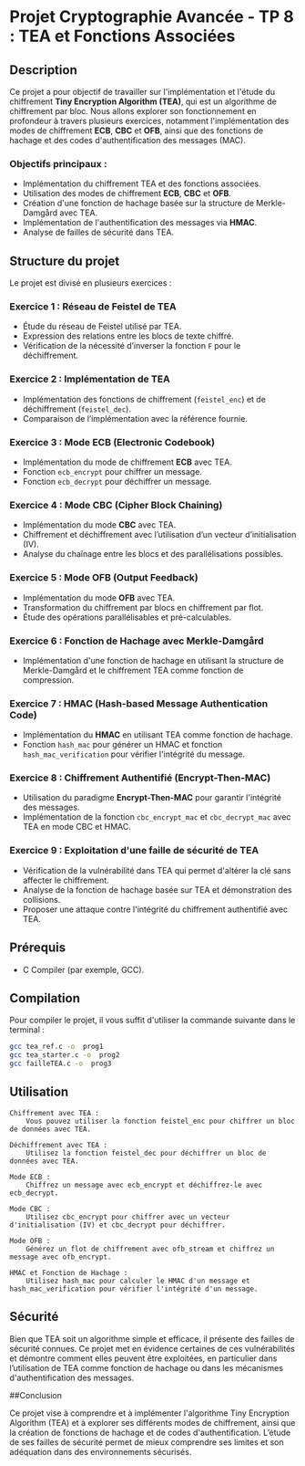 # Projet Cryptographie Avancée - TP 8 : TEA et Fonctions Associées

## Description

Ce projet a pour objectif de travailler sur l'implémentation et l'étude du chiffrement **Tiny Encryption Algorithm (TEA)**, qui est un algorithme de chiffrement par bloc. Nous allons explorer son fonctionnement en profondeur à travers plusieurs exercices, notamment l'implémentation des modes de chiffrement **ECB**, **CBC** et **OFB**, ainsi que des fonctions de hachage et des codes d'authentification des messages (MAC).

### Objectifs principaux :
- Implémentation du chiffrement TEA et des fonctions associées.
- Utilisation des modes de chiffrement **ECB**, **CBC** et **OFB**.
- Création d'une fonction de hachage basée sur la structure de Merkle-Damgård avec TEA.
- Implémentation de l'authentification des messages via **HMAC**.
- Analyse de failles de sécurité dans TEA.

## Structure du projet

Le projet est divisé en plusieurs exercices :

### Exercice 1 : Réseau de Feistel de TEA
- Étude du réseau de Feistel utilisé par TEA.
- Expression des relations entre les blocs de texte chiffré.
- Vérification de la nécessité d’inverser la fonction `F` pour le déchiffrement.

### Exercice 2 : Implémentation de TEA
- Implémentation des fonctions de chiffrement (`feistel_enc`) et de déchiffrement (`feistel_dec`).
- Comparaison de l’implémentation avec la référence fournie.

### Exercice 3 : Mode ECB (Electronic Codebook)
- Implémentation du mode de chiffrement **ECB** avec TEA.
- Fonction `ecb_encrypt` pour chiffrer un message.
- Fonction `ecb_decrypt` pour déchiffrer un message.

### Exercice 4 : Mode CBC (Cipher Block Chaining)
- Implémentation du mode **CBC** avec TEA.
- Chiffrement et déchiffrement avec l’utilisation d’un vecteur d’initialisation (IV).
- Analyse du chaînage entre les blocs et des parallélisations possibles.

### Exercice 5 : Mode OFB (Output Feedback)
- Implémentation du mode **OFB** avec TEA.
- Transformation du chiffrement par blocs en chiffrement par flot.
- Étude des opérations parallélisables et pré-calculables.

### Exercice 6 : Fonction de Hachage avec Merkle-Damgård
- Implémentation d'une fonction de hachage en utilisant la structure de Merkle-Damgård et le chiffrement TEA comme fonction de compression.

### Exercice 7 : HMAC (Hash-based Message Authentication Code)
- Implémentation du **HMAC** en utilisant TEA comme fonction de hachage.
- Fonction `hash_mac` pour générer un HMAC et fonction `hash_mac_verification` pour vérifier l'intégrité du message.

### Exercice 8 : Chiffrement Authentifié (Encrypt-Then-MAC)
- Utilisation du paradigme **Encrypt-Then-MAC** pour garantir l'intégrité des messages.
- Implémentation de la fonction `cbc_encrypt_mac` et `cbc_decrypt_mac` avec TEA en mode CBC et HMAC.

### Exercice 9 : Exploitation d'une faille de sécurité de TEA
- Vérification de la vulnérabilité dans TEA qui permet d'altérer la clé sans affecter le chiffrement.
- Analyse de la fonction de hachage basée sur TEA et démonstration des collisions.
- Proposer une attaque contre l'intégrité du chiffrement authentifié avec TEA.

## Prérequis

- C Compiler (par exemple, GCC).


## Compilation

Pour compiler le projet, il vous suffit d'utiliser la commande suivante dans le terminal :

```bash
gcc tea_ref.c -o  prog1
gcc tea_starter.c -o  prog2
gcc failleTEA.c -o  prog3
```

## Utilisation

    Chiffrement avec TEA :
        Vous pouvez utiliser la fonction feistel_enc pour chiffrer un bloc de données avec TEA.

    Déchiffrement avec TEA :
        Utilisez la fonction feistel_dec pour déchiffrer un bloc de données avec TEA.

    Mode ECB :
        Chiffrez un message avec ecb_encrypt et déchiffrez-le avec ecb_decrypt.

    Mode CBC :
        Utilisez cbc_encrypt pour chiffrer avec un vecteur d'initialisation (IV) et cbc_decrypt pour déchiffrer.

    Mode OFB :
        Générez un flot de chiffrement avec ofb_stream et chiffrez un message avec ofb_encrypt.

    HMAC et Fonction de Hachage :
        Utilisez hash_mac pour calculer le HMAC d'un message et hash_mac_verification pour vérifier l'intégrité d'un message.


## Sécurité

Bien que TEA soit un algorithme simple et efficace, il présente des failles de sécurité connues. Ce projet met en évidence certaines de ces vulnérabilités et démontre comment elles peuvent être exploitées, en particulier dans l’utilisation de TEA comme fonction de hachage ou dans les mécanismes d'authentification des messages.

##Conclusion

Ce projet vise à comprendre et à implémenter l'algorithme Tiny Encryption Algorithm (TEA) et à explorer ses différents modes de chiffrement, ainsi que la création de fonctions de hachage et de codes d'authentification. L’étude de ses failles de sécurité permet de mieux comprendre ses limites et son adéquation dans des environnements sécurisés.
